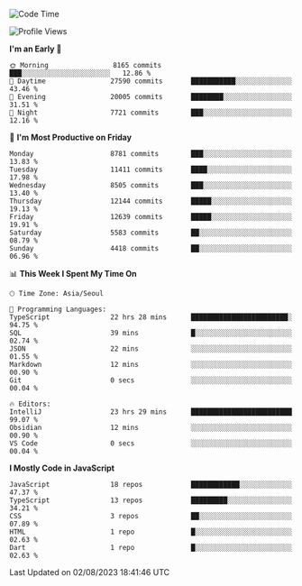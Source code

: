 <!--START_SECTION:waka-->
![Code Time](http://img.shields.io/badge/Code%20Time-5%2C263%20hrs%2028%20mins-blue)

![Profile Views](http://img.shields.io/badge/Profile%20Views-0-blue)

**I'm an Early 🐤** 

```text
🌞 Morning                8165 commits        ███░░░░░░░░░░░░░░░░░░░░░░   12.86 % 
🌆 Daytime                27590 commits       ███████████░░░░░░░░░░░░░░   43.46 % 
🌃 Evening                20005 commits       ████████░░░░░░░░░░░░░░░░░   31.51 % 
🌙 Night                  7721 commits        ███░░░░░░░░░░░░░░░░░░░░░░   12.16 % 
```
📅 **I'm Most Productive on Friday** 

```text
Monday                   8781 commits        ███░░░░░░░░░░░░░░░░░░░░░░   13.83 % 
Tuesday                  11411 commits       ████░░░░░░░░░░░░░░░░░░░░░   17.98 % 
Wednesday                8505 commits        ███░░░░░░░░░░░░░░░░░░░░░░   13.40 % 
Thursday                 12144 commits       █████░░░░░░░░░░░░░░░░░░░░   19.13 % 
Friday                   12639 commits       █████░░░░░░░░░░░░░░░░░░░░   19.91 % 
Saturday                 5583 commits        ██░░░░░░░░░░░░░░░░░░░░░░░   08.79 % 
Sunday                   4418 commits        ██░░░░░░░░░░░░░░░░░░░░░░░   06.96 % 
```


📊 **This Week I Spent My Time On** 

```text
🕑︎ Time Zone: Asia/Seoul

💬 Programming Languages: 
TypeScript               22 hrs 28 mins      ████████████████████████░   94.75 % 
SQL                      39 mins             █░░░░░░░░░░░░░░░░░░░░░░░░   02.74 % 
JSON                     22 mins             ░░░░░░░░░░░░░░░░░░░░░░░░░   01.55 % 
Markdown                 12 mins             ░░░░░░░░░░░░░░░░░░░░░░░░░   00.90 % 
Git                      0 secs              ░░░░░░░░░░░░░░░░░░░░░░░░░   00.04 % 

🔥 Editors: 
IntelliJ                 23 hrs 29 mins      █████████████████████████   99.07 % 
Obsidian                 12 mins             ░░░░░░░░░░░░░░░░░░░░░░░░░   00.90 % 
VS Code                  0 secs              ░░░░░░░░░░░░░░░░░░░░░░░░░   00.04 % 
```

**I Mostly Code in JavaScript** 

```text
JavaScript               18 repos            ████████████░░░░░░░░░░░░░   47.37 % 
TypeScript               13 repos            █████████░░░░░░░░░░░░░░░░   34.21 % 
CSS                      3 repos             ██░░░░░░░░░░░░░░░░░░░░░░░   07.89 % 
HTML                     1 repo              █░░░░░░░░░░░░░░░░░░░░░░░░   02.63 % 
Dart                     1 repo              █░░░░░░░░░░░░░░░░░░░░░░░░   02.63 % 
```




 Last Updated on 02/08/2023 18:41:46 UTC
<!--END_SECTION:waka-->
